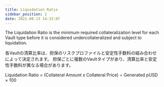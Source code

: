 ```yaml
---
title: Liquidation Ratio
sidebar_position: 2
date: 2021-08-13 14:33:07
---
```


The Liquidation Ratio is the minimum required collateralization level for each Vault type before it is considered undercollateralized and subject to liquidation.

各Vaultの清算比率は、担保のリスクプロファイルと安定性手数料の組み合わせによって決定されます。 担保ごとに複数のVaultタイプがあり、清算比率と安定性手数料が異なる場合があります。

Liquidation Ratio = (Collateral Amount x Collateral Price) ÷ Generated pUSD × 100